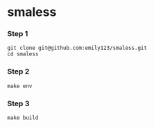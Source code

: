 # smaless

### Step 1
```
git clone git@github.com:emily123/smaless.git
cd smaless
```
### Step 2
```
make env
```

### Step 3
```
make build
```
